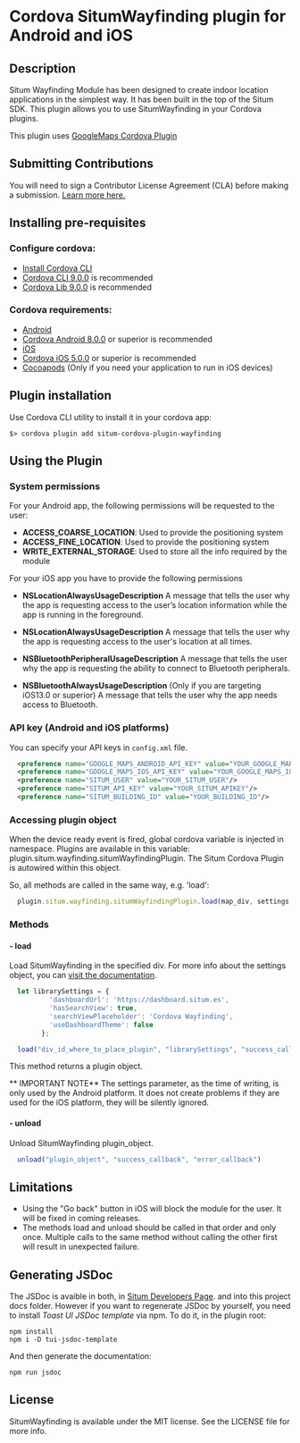 # Cordova SitumWayfinding plugin for Android and iOS

## Description

Situm Wayfinding Module has been designed to create indoor location applications in the simplest way. It has been built in the top of the Situm SDK. This plugin allows you to use SitumWayfinding in your Cordova plugins.

This plugin uses [GoogleMaps Cordova Plugin](https://github.com/mapsplugin/cordova-plugin-googlemaps)

## Submitting Contributions

You will need to sign a Contributor License Agreement (CLA) before making a submission. 
[Learn more here.](https://situm.com/contributions/)

## Installing pre-requisites

### Configure cordova:

* [Install Cordova CLI](https://cordova.apache.org/docs/en/latest/guide/cli/index.html#installing-the-cordova-cli)
* [Cordova CLI 9.0.0](https://cordova.apache.org/announcements/2019/03/22/cordova-cli-release-9.0.0.html) is recommended
* [Cordova Lib 9.0.0](https://cordova.apache.org/announcements/2019/03/18/cordova-lib-release-9.0.0.html) is recommended

### Cordova requirements:

* [Android](https://cordova.apache.org/docs/en/latest/guide/platforms/android/#installing-the-requirements)
* [Cordova Android 8.0.0](https://cordova.apache.org/announcements/2019/02/16/cordova-android-release-8.0.0.html) or superior is recommended
* [iOS](https://cordova.apache.org/docs/en/latest/guide/platforms/android/#installing-the-requirements)
* [Cordova iOS 5.0.0](https://cordova.apache.org/announcements/2019/02/09/cordova-ios-release-5.0.0.html) or superior is recommended
* [Cocoapods](https://cocoapods.org/) (Only if you need your application to run in iOS devices)


## Plugin installation

Use Cordova CLI utility to install it in your cordova app:

    $> cordova plugin add situm-cordova-plugin-wayfinding

## Using the Plugin

### System permissions

For your Android app, the following permissions will be requested to the user:

  - **ACCESS_COARSE_LOCATION**: Used to provide the positioning system
  - **ACCESS_FINE_LOCATION**: Used to provide the positioning system
  - **WRITE_EXTERNAL_STORAGE**: Used to store all the info required by the module

For your iOS app you have to provide the following permissions

  - **NSLocationAlwaysUsageDescription**
    A message that tells the user why the app is requesting access to the user’s location information while the app is running in the foreground.

  - **NSLocationAlwaysUsageDescription**
    A message that tells the user why the app is requesting access to the user's location at all times.

  - **NSBluetoothPeripheralUsageDescription**
    A message that tells the user why the app is requesting the ability to connect to Bluetooth peripherals.

  - **NSBluetoothAlwaysUsageDescription** (Only if you are targeting iOS13.0 or superior)
    A message that tells the user why the app needs access to Bluetooth.


### API key (Android and iOS platforms)

  You can specify your API keys in `config.xml` file.

  ```xml
    <preference name="GOOGLE_MAPS_ANDROID_API_KEY" value="YOUR_GOOGLE_MAPS_ANDROID_KEY"/>
    <preference name="GOOGLE_MAPS_IOS_API_KEY" value="YOUR_GOOGLE_MAPS_IOS_KEY"/>
    <preference name="SITUM_USER" value="YOUR_SITUM_USER"/>
    <preference name="SITUM_API_KEY" value="YOUR_SITUM_APIKEY"/>
    <preference name="SITUM_BUILDING_ID" value="YOUR_BUILDING_ID"/>
  ```

### Accessing plugin object

When the device ready event is fired, global cordova variable is injected in namespace. Plugins are available in this variable: plugin.situm.wayfinding.situmWayfindingPlugin. The Situm Cordova Plugin is autowired within this object.

So, all methods are called in the same way, e.g. 'load':

```javascript
  plugin.situm.wayfinding.situmWayfindingPlugin.load(map_div, settings, function(success) {},function(error) {});
```

### Methods

#### - load

Load SitumWayfinding in the specified div. For more info about the settings object, you can [visit the documentation](https://developers.situm.es/sdk_documentation/wayfinding/javadoc/es/situm/wayfinding/LibrarySettings.html).

```javascript
  let librarySettings = {
          'dashboardUrl': 'https://dashboard.situm.es',
          'hasSearchView': true,
          'searchViewPlaceholder': 'Cordova Wayfinding',
          'useDashboardTheme': false
        };

  load("div_id_where_to_place_plugin", "librarySettings", "success_callback", "error_callback");
```

This method returns a plugin object.

** IMPORTANT NOTE** The settings parameter, as the time of writing, is only used by the Android platform. It does not create problems if they are used for the iOS platform, they will be silently ignored.

#### - unload

Unload SitumWayfinding plugin_object.

```javascript
  unload("plugin_object", "success_callback", "error_callback")
```

## Limitations

* Using the "Go back" button in iOS will block the module for the user. It will be fixed in coming releases.
* The methods load and unload should be called in that order and only once. Multiple calls to the same method without calling the other first will result in unexpected failure.

## Generating JSDoc

The JSDoc is avaible in both, in [Situm Developers Page](http://developers.situm.es/sdk_documentation/wayfinding/jsdoc/latest/SitumWayfindingPlugin.html). and into this project docs folder. However if you want to regenerate JSDoc by yourself, you need to install *Toast UI JSDoc template* via npm. To do it, in the plugin root:

```
npm install
npm i -D tui-jsdoc-template
```

And then generate the documentation:
```
npm run jsdoc
```

## License

SitumWayfinding is available under the MIT license. See the LICENSE file for more info.

